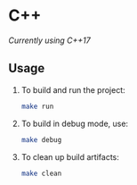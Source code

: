 # C++

_Currently using C++17_

## Usage

1. To build and run the project:
   ```bash
   make run
   ```

2. To build in debug mode, use:
   ```bash
   make debug
   ```

3. To clean up build artifacts:
   ```bash
   make clean
   ```

